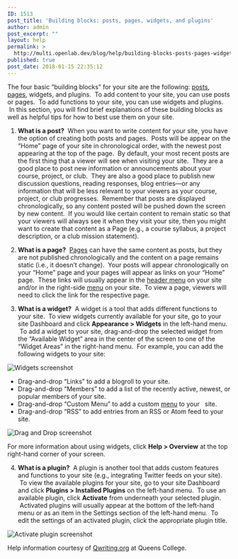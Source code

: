 ```yaml
---
ID: 1513
post_title: 'Building blocks: posts, pages, widgets, and plugins'
author: admin
post_excerpt: ""
layout: help
permalink: >
  http://multi.openlab.dev/blog/help/building-blocks-posts-pages-widgets-and-plugins/
published: true
post_date: 2018-01-15 22:35:12
---
```

The four basic “building blocks” for your site are the following: <a href="https://openlab.citytech.cuny.edu/blog/help/writing-a-post/">posts</a>, <a title="Creating pages on your Site" href="https://openlab.citytech.cuny.edu/blog/help/creating-pages-on-your-site/">pages</a>, widgets, and plugins.  To add content to your site, you can use posts or pages.  To add functions to your site, you can use widgets and plugins.  In this section, you will find brief explanations of these building blocks as well as helpful tips for how to best use them on your site.

1. <strong>What is a post?</strong>  When you want to write content for your site, you have the option of creating both posts and pages.  Posts will be appear on the “Home” page of your site in chronological order, with the newest post appearing at the top of the page.  By default, your most recent posts are the first thing that a viewer will see when visiting your site.  They are a good place to post new information or announcements about your course, project, or club.  They are also a good place to publish new discussion questions, reading responses, blog entries—or any information that will be less relevant to your viewers as your course, project, or club progresses.  Remember that posts are displayed chronologically, so any content posted will be pushed down the screen by new content.  If you would like certain content to remain static so that your viewers will always see it when they visit your site, then you might want to create that content as a Page (e.g., a course syllabus, a project description, or a club mission statement).

2. <strong>What is a page?</strong>  <a title="Creating pages on your Site" href="https://openlab.citytech.cuny.edu/blog/help/creating-pages-on-your-site/">Pages</a> can have the same content as posts, but they are not published chronologically and the content on a page remains static (i.e., it doesn’t change).  Your posts will appear chronologically on your “Home” page and your pages will appear as links on your “Home” page.  These links will usually appear in the <a title="Changing the menu on your Site" href="https://openlab.citytech.cuny.edu/blog/help/changing-the-menu-on-your-site/">header menu</a> on your site and/or in the right-side <a title="Changing the menu on your Site" href="https://openlab.citytech.cuny.edu/blog/help/changing-the-menu-on-your-site/">menu</a> on your site.  To view a page, viewers will need to click the link for the respective page.

3. <strong>What is a widget?</strong>  A widget is a tool that adds different functions to your site.  To view widgets currently available for your site, go to your site Dashboard and click <strong>Appearance &gt; Widgets</strong> in the left-hand menu.  To add a widget to your site, drag-and-drop the selected widget from the “Available Widget” area in the center of the screen to one of the “Widget Areas” in the right-hand menu.  For example, you can add the following widgets to your site:

<img class="alignnone wp-image-3134 size-full" src="https://openlab.citytech.cuny.edu/wp-content/uploads/2012/08/Building_Blocks1.jpg" sizes="(max-width: 660px) 100vw, 660px" srcset="https://openlab.citytech.cuny.edu/wp-content/uploads/2012/08/Building_Blocks1.jpg 660w, https://openlab.citytech.cuny.edu/wp-content/uploads/2012/08/Building_Blocks1-300x149.jpg 300w" alt="Widgets screenshot" />
<ul>
 	<li>Drag-and-drop “Links” to add a blogroll to your site.</li>
 	<li>Drag-and-drop “Members” to add a list of the recently active, newest, or popular members of your site.</li>
 	<li>Drag-and-drop “Custom Menu” to add a custom <a title="Changing the menu on your Site" href="https://openlab.citytech.cuny.edu/blog/help/changing-the-menu-on-your-site/">menu</a> to your   site.</li>
 	<li>Drag-and-drop “RSS” to add entries from an RSS or Atom feed to your site.</li>
</ul>
<img class="alignnone wp-image-3135 size-full" title="Building_Blocks2" src="https://openlab.citytech.cuny.edu/wp-content/uploads/2012/08/Building_Blocks2.jpg" sizes="(max-width: 660px) 100vw, 660px" srcset="https://openlab.citytech.cuny.edu/wp-content/uploads/2012/08/Building_Blocks2.jpg 660w, https://openlab.citytech.cuny.edu/wp-content/uploads/2012/08/Building_Blocks2-300x203.jpg 300w" alt="Drag and Drop screenshot" />

For more information about using widgets, click <strong>Help &gt; Overview</strong> at the top right-hand corner of your screen.

4. <strong>What is a plugin?</strong>  A plugin is another tool that adds custom features and functions to your site (e.g., integrating Twitter feeds on your site).  To view the available plugins for your site, go to your site Dashboard and click <strong>Plugins &gt; Installed Plugins</strong> on the left-hand menu.  To use an available plugin, click <strong>Activate</strong> from underneath your selected plugin.  Activated plugins will usually appear at the bottom of the left-hand menu or as an item in the Settings section of the left-hand menu.  To edit the settings of an activated plugin, click the appropriate plugin title.

<img class="alignnone wp-image-3136 size-full" title="Building_Blocks4" src="https://openlab.citytech.cuny.edu/wp-content/uploads/2012/08/Building_Blocks4.jpg" sizes="(max-width: 660px) 100vw, 660px" srcset="https://openlab.citytech.cuny.edu/wp-content/uploads/2012/08/Building_Blocks4.jpg 660w, https://openlab.citytech.cuny.edu/wp-content/uploads/2012/08/Building_Blocks4-300x157.jpg 300w" alt="Activate plugin screenshot" />

Help information courtesy of <a href="http://help.qwriting.org" target="_blank" rel="noopener">Qwriting.org</a> at Queens College.